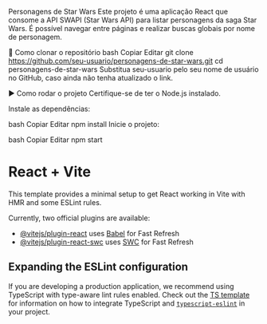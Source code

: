 Personagens de Star Wars
Este projeto é uma aplicação React que consome a API SWAPI (Star Wars API) para listar personagens da saga Star Wars. É possível navegar entre páginas e realizar buscas globais por nome de personagem.

🔧 Como clonar o repositório
bash
Copiar
Editar
git clone https://github.com/seu-usuario/personagens-de-star-wars.git
cd personagens-de-star-wars
Substitua seu-usuario pelo seu nome de usuário no GitHub, caso ainda não tenha atualizado o link.

▶️ Como rodar o projeto
Certifique-se de ter o Node.js instalado.

Instale as dependências:

bash
Copiar
Editar
npm install
Inicie o projeto:

bash
Copiar
Editar
npm start

# React + Vite

This template provides a minimal setup to get React working in Vite with HMR and some ESLint rules.

Currently, two official plugins are available:

- [@vitejs/plugin-react](https://github.com/vitejs/vite-plugin-react/blob/main/packages/plugin-react) uses [Babel](https://babeljs.io/) for Fast Refresh
- [@vitejs/plugin-react-swc](https://github.com/vitejs/vite-plugin-react/blob/main/packages/plugin-react-swc) uses [SWC](https://swc.rs/) for Fast Refresh

## Expanding the ESLint configuration

If you are developing a production application, we recommend using TypeScript with type-aware lint rules enabled. Check out the [TS template](https://github.com/vitejs/vite/tree/main/packages/create-vite/template-react-ts) for information on how to integrate TypeScript and [`typescript-eslint`](https://typescript-eslint.io) in your project.
